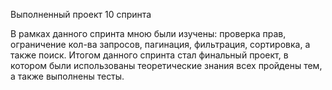 Выполненный проект 10 спринта

В рамках данного спринта мною были изучены: проверка прав, ограничение кол-ва запросов, пагинация, фильтрация, сортировка, а также поиск. Итогом данного спринта стал финальный проект, в котором были использованы теоретические знания всех пройдены тем, а также выполнены тесты.
